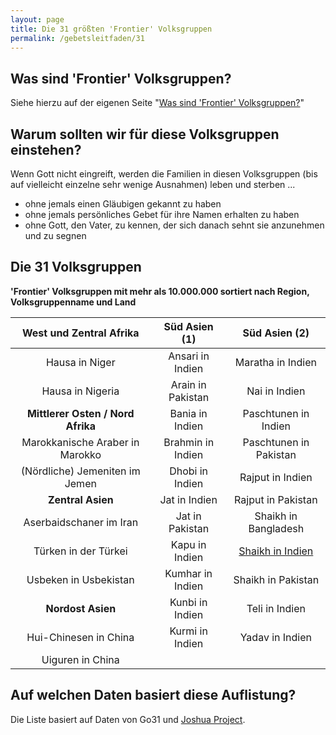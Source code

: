 ```yaml
---
layout: page
title: Die 31 größten 'Frontier' Volksgruppen
permalink: /gebetsleitfaden/31
---
```

## Was sind 'Frontier' Volksgruppen?
Siehe hierzu auf der eigenen Seite "<a href="/artikel/frontier_volksgruppen">Was sind 'Frontier' Volksgruppen?</a>"

## Warum sollten wir für diese Volksgruppen einstehen?
Wenn Gott nicht eingreift, werden die Familien in diesen Volksgruppen (bis auf vielleicht einzelne sehr wenige Ausnahmen) leben und sterben ...
* ohne jemals einen Gläubigen gekannt zu haben
* ohne jemals persönliches Gebet für ihre Namen erhalten zu haben
* ohne Gott, den Vater, zu kennen, der sich danach sehnt sie anzunehmen und zu segnen

## Die 31 Volksgruppen

**'Frontier' Volksgruppen mit mehr als 10.000.000 sortiert nach Region, Volksgruppenname und Land**

|  **West und Zentral Afrika**  	      | **Süd Asien (1)** 	| **Süd Asien (2)** 	|
|:-----------------------------:	      |:-----------------:	|:-----------------:	|
| Hausa in Niger                	      | Ansari in Indien  	| Maratha in Indien |
| Hausa in Nigeria              	      | Arain in Pakistan  	| Nai in Indien                   	|
| **Mittlerer Osten / Nord Afrika**     | Bania in Indien    	| Paschtunen in Indien                  	|
| Marokkanische Araber in Marokko	      | Brahmin in Indien  	| Paschtunen in Pakistan                  	|
| (Nördliche) Jemeniten im Jemen 	      | Dhobi in Indien    	| Rajput in Indien                  	|
|       **Zentral Asien**       	      | Jat in Indien     	| Rajput in Pakistan                  	|
| Aserbaidschaner im Iran        	      | Jat in Pakistan    	| Shaikh in Bangladesh                  	|
| Türken in der Türkei          	      | Kapu in Indien     	| [Shaikh in Indien](/volksgruppen/shaikh_in_indien)  	|
| Usbeken in Usbekistan          	      | Kumhar in Indien   	| Shaikh in Pakistan                  	|
|       **Nordost Asien**       	      | Kunbi in Indien    	| Teli in Indien                  	|
| Hui-Chinesen in China          	      | Kurmi in Indien   	| Yadav in Indien                  	|
| Uiguren  in China              	      |                   	|                   	|

## Auf welchen Daten basiert diese Auflistung?
Die Liste basiert auf Daten von Go31 und <a href="https://joshuaproject.net">Joshua Project</a>.
